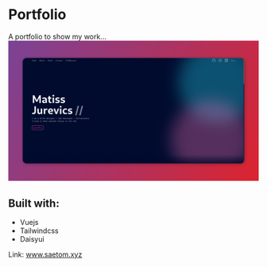 # Portfolio
A portfolio to show my work...
![screenshot](./Backdrop.png)

## Built with:
- Vuejs
- Tailwindcss
- Daisyui

Link: www.saetom.xyz
